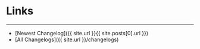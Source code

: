 # Links
---
- [Newest Changelog]({{ site.url }}{{ site.posts[0].url }})
- [All Changelogs]({{ site.url }}/changelogs)
